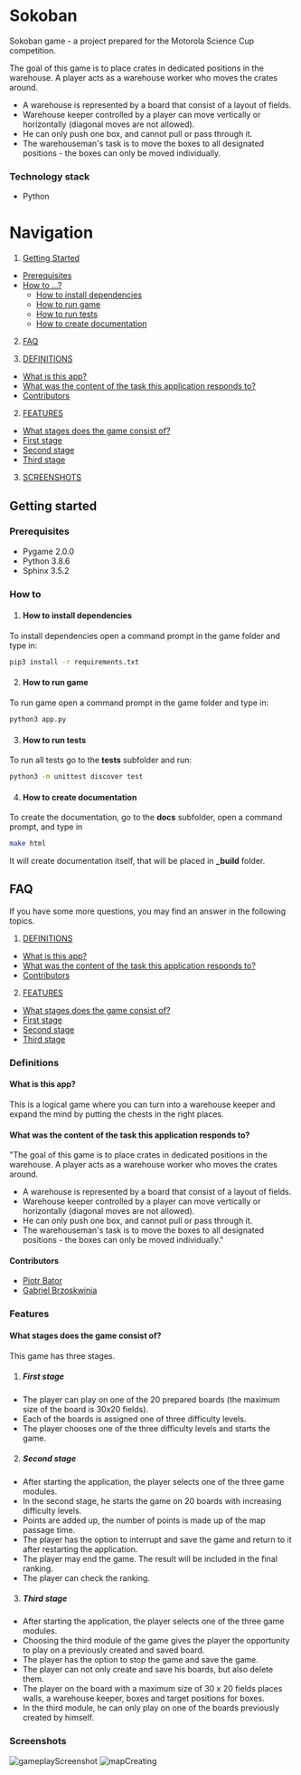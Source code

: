 # Sokoban

Sokoban game - a project prepared for the Motorola Science Cup competition.

The goal of this game is to place crates in dedicated positions in the warehouse. A player acts as a warehouse worker who moves the crates around. 
-  A warehouse is represented by a board that consist of a layout of fields.
-  Warehouse keeper controlled by a player can move vertically or horizontally (diagonal moves are not allowed).
-  He can only push one box, and cannot pull or pass through it.
-  The warehouseman's task is to move the boxes to all designated positions - the boxes can only be moved individually.

### Technology stack

- Python

# Navigation

1. [Getting Started](#getting-started)

- [Prerequisites](#prerequisites)
- [How to ...?](#how-to)
  - [How to install dependencies](#how-to-install-dependencies)
  - [How to run game](#how-to-run-game)
  - [How to run tests](#how-to-run-tests)
  - [How to create documentation](#how-to-create-documentation)

2. [FAQ](#faq)

1. [DEFINITIONS](#definitions)

- [What is this app?](#what-is-this-app)
- [What was the content of the task this application responds to?](#what-was-the-content-of-the-task-this-application-responds-to)
- [Contributors](#contributors)

2. [FEATURES](#features)

- [What stages does the game consist of?](#what-does-the-application-show-on-the-map)
- [First stage](#first-stage)
- [Second stage](#second-stage)
- [Third stage](#third-stage)

3. [SCREENSHOTS](#screenshots)

## Getting started

### Prerequisites

- Pygame 2.0.0
- Python 3.8.6
- Sphinx 3.5.2
### How to

1. #### How to install dependencies

To install dependencies open a command prompt in the game folder and type in:

```bash
pip3 install -r requirements.txt
```

2. #### How to run game

To run game open a command prompt in the game folder and type in:

```bash
python3 app.py
```

3. #### How to run tests

To run all tests go to the **tests** subfolder and run:

```bash
python3 -m unittest discover test
```

4. #### How to create documentation

To create the documentation, go to the **docs** subfolder, open a command prompt, and type in

```bash
make html
```

It will create documentation itself, that will be placed in **_build** folder.

## FAQ

If you have some more questions, you may find an answer in the following topics.

1. [DEFINITIONS](#definitions)

- [What is this app?](#what-is-this-app)
- [What was the content of the task this application responds to?](#what-was-the-content-of-the-task-this-application-responds-to)
- [Contributors](#contributors)

2. [FEATURES](#features)

- [What stages does the game consist of?](#what-stages-does-the-game-consist-of)
- [First stage](#first-stage)
- [Second stage](#second-stage)
- [Third stage](#third-stage)

### Definitions

#### What is this app?

This is a logical game where you can turn into a warehouse keeper and expand the mind by putting the chests in the right places.

#### What was the content of the task this application responds to?

"The goal of this game is to place crates in dedicated positions in the warehouse. A player acts as a warehouse worker who moves the crates around. 
-  A warehouse is represented by a board that consist of a layout of fields.
-  Warehouse keeper controlled by a player can move vertically or horizontally (diagonal moves are not allowed).
-  He can only push one box, and cannot pull or pass through it.
-  The warehouseman's task is to move the boxes to all designated positions - the boxes can only be moved individually."

#### Contributors

- [Piotr Bator](https://github.com/Zavioer)
- [Gabriel Brzoskwinia](https://github.com/brzoskwi)

### Features

#### What stages does the game consist of?

This game has three stages.

1. ##### First stage

- The player can play on one of the 20 prepared boards (the maximum size of the board is 30x20 fields).
- Each of the boards is assigned one of three difficulty levels.
- The player chooses one of the three difficulty levels and starts the game.

2. ##### Second stage

- After starting the application, the player selects one of the three game modules.
- In the second stage, he starts the game on 20 boards with increasing difficulty levels.
- Points are added up, the number of points is made up of the map passage time.
- The player has the option to interrupt and save the game and return to it after restarting the application.
- The player may end the game. The result will be included in the final ranking.
- The player can check the ranking.

3. ##### Third stage

- After starting the application, the player selects one of the three game modules.
- Choosing the third module of the game gives the player the opportunity to play on a previously created and saved board.
- The player has the option to stop the game and save the game.
- The player can not only create and save his boards, but also delete them.
- The player on the board with a maximum size of 30 x 20 fields places walls, a warehouse keeper, boxes and target positions for boxes.
- In the third module, he can only play on one of the boards previously created by himself.

### Screenshots

![gameplayScreenshot](https://user-images.githubusercontent.com/40405579/111919260-61bf1f00-8a89-11eb-9c77-be9a161c110f.png)
![mapCreating](https://user-images.githubusercontent.com/40405579/111919261-6257b580-8a89-11eb-9bea-7308c7fb373c.png)
